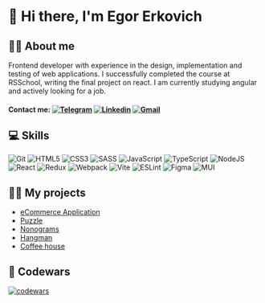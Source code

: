 # 👋 Hi there, I'm Egor Erkovich

## 👨‍💻 About me
Frontend developer with experience in the design, implementation and testing of web applications. I successfully completed the course at RSSchool, writing the final project on react. I am currently studying angular and actively looking for a job.

#### Contact me: [![Telegram](https://img.shields.io/badge/Ederkovich-2AABEE?style=flat&logo=Telegram)](https://t.me/Ederkovich) [![Linkedin](https://img.shields.io/badge/egor--erkovich-0072b1?style=flat&logo=Linkedin)](https://www.linkedin.com/in/egor-erkovich/) [![Gmail](https://img.shields.io/badge/Gmail-c71610?style=flat&logo=Gmail)](mailto:erkovich.egor123@gmail.com)

## 💻 Skills
![Git](https://img.shields.io/badge/git-%23F05033.svg?style=for-the-badge&logo=git&logoColor=white)
![HTML5](https://img.shields.io/badge/html5-%23E34F26.svg?style=for-the-badge&logo=html5&logoColor=white)
![CSS3](https://img.shields.io/badge/css3-%231572B6.svg?style=for-the-badge&logo=css3&logoColor=white)
![SASS](https://img.shields.io/badge/SASS-hotpink.svg?style=for-the-badge&logo=SASS&logoColor=white)
![JavaScript](https://img.shields.io/badge/javascript-%23323330.svg?style=for-the-badge&logo=javascript&logoColor=%23F7DF1E)
![TypeScript](https://img.shields.io/badge/typescript-%23007ACC.svg?style=for-the-badge&logo=typescript&logoColor=white)
![NodeJS](https://img.shields.io/badge/node.js-6DA55F?style=for-the-badge&logo=node.js&logoColor=white)
![React](https://img.shields.io/badge/react-%2320232a.svg?style=for-the-badge&logo=react&logoColor=%2361DAFB)
![Redux](https://img.shields.io/badge/redux-%23593d88.svg?style=for-the-badge&logo=redux&logoColor=white)
![Webpack](https://img.shields.io/badge/webpack-%238DD6F9.svg?style=for-the-badge&logo=webpack&logoColor=black)
![Vite](https://img.shields.io/badge/vite-%23646CFF.svg?style=for-the-badge&logo=vite&logoColor=white)
![ESLint](https://img.shields.io/badge/ESLint-4B3263?style=for-the-badge&logo=eslint&logoColor=white)
![Figma](https://img.shields.io/badge/figma-%23F24E1E.svg?style=for-the-badge&logo=figma&logoColor=white)
![MUI](https://img.shields.io/badge/MUI-%230081CB.svg?style=for-the-badge&logo=mui&logoColor=white)
## 💁‍♂ My projects
- [eCommerce Application](https://web-wizards-store.netlify.app/)
- [Puzzle](https://rolling-scopes-school.github.io/egorerkovich-JSFE2023Q4/rss-puzzle/)
- [Nonograms](https://rolling-scopes-school.github.io/egorerkovich-JSFE2023Q4/nonograms/)
- [Hangman](https://rolling-scopes-school.github.io/egorerkovich-JSFE2023Q4/hangman/)
- [Coffee house](https://rolling-scopes-school.github.io/egorerkovich-JSFE2023Q4/coffee-house/)
## 🦉 Codewars
[![codewars](https://www.codewars.com/users/Egor%20Erkovich/badges/large)](https://www.codewars.com/users/Egor%20Erkovich)
